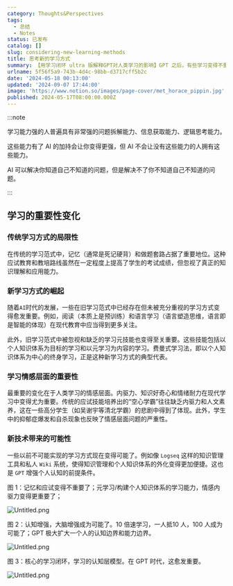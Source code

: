 ```yaml
---
category: Thoughts&Perspectives
tags:
  - 总结
  - Notes
status: 已发布
catalog: []
slug: considering-new-learning-methods
title: 思考新的学习方式
summary: 【用学习闭环 ultra 版解释GPT对人类学习的影响】GPT 之后，有些学习变得不重要了，有些学习变得更重要了，有些学习从不可能变成可能了。
urlname: 5f56f5a9-743b-4d4c-98bb-d3717cff5b2c
date: '2024-05-18 00:13:00'
updated: '2024-09-07 17:44:00'
image: 'https://www.notion.so/images/page-cover/met_horace_pippin.jpg'
published: 2024-05-17T08:00:00.000Z
---
```


:::note


学习能力强的人普遍具有非常强的问题拆解能力、信息获取能力、逻辑思考能力。


这些能力有了 AI 的加持会让你变得更强，但 AI 不会让没有这些能力的人拥有这些能力。


AI 可以解决你知道自己不知道的问题，但是解决不了你不知道自己不知道的问题。


:::


## 学习的重要性变化


### 传统学习方式的局限性


在传统的学习范式中，记忆（通常是死记硬背）和做题套路占据了重要地位。这种应试教育和教培路线虽然在一定程度上提高了学生的考试成绩，但忽视了真正的知识理解和应用能力。


### 新学习方式的崛起


随着`AI`时代的发展，一些在旧学习范式中已经存在但未被充分重视的学习方式变得愈发重要。例如，阅读（本质上是预训练）和语言学习（语言塑造思维，语言即是智能的体现）在现代教育中应当得到更多关注。


此外，旧学习范式中被忽视和缺乏的学习元技能也变得至关重要。这些技能包括以个人知识体系为目标的学习和以元学习为内容的学习。费曼式学习法，即以个人知识体系为中心的终身学习，正是这种新学习方式的典型代表。


### 学习情感层面的重要性


最重要的变化在于人类学习的情感层面。内驱力、知识好奇心和情绪耐力在现代学习中变得尤为重要。传统的应试技能培养出的“空心学霸”往往缺乏内驱力和人文素养，这在一些高分学生（如吴谢宇等清北学霸）的悲剧中得到了体现。此外，学生中的抑郁症爆发和自杀现象也反映了情感层面问题的严重性。


### 新技术带来的可能性


一些以前不可能实现的学习方式现在变得可能了。例如像 `Logseq` 这样的知识管理工具和私人 `Wiki` 系统，使得知识管理和个人知识体系的外化变得更加便捷。这也是 `GPT` 增强个人认知的前提条件。


图 1：记忆和应试变得不重要了；元学习/构建个人知识体系的学习能力，情感内驱力变得更重要了；


![Untitled.png](https://prod-files-secure.s3.us-west-2.amazonaws.com/5d24fe63-e567-4804-86f9-9fdc62e13082/a8319b77-00b3-43d9-9f99-e58187f20cfe/Untitled.png?X-Amz-Algorithm=AWS4-HMAC-SHA256&X-Amz-Content-Sha256=UNSIGNED-PAYLOAD&X-Amz-Credential=ASIAZI2LB4666YM64PTM%2F20250215%2Fus-west-2%2Fs3%2Faws4_request&X-Amz-Date=20250215T053528Z&X-Amz-Expires=3600&X-Amz-Security-Token=IQoJb3JpZ2luX2VjEBYaCXVzLXdlc3QtMiJGMEQCIGFK6cmzsULi1N2b4Sp9XAFrC%2B4%2FTTWXPqXq%2B3qAqMwAAiB7YLzc2j23YdoTYpjVfcKLZvWgnNGMw%2FdQfdJBdYc%2F3Cr%2FAwg%2FEAAaDDYzNzQyMzE4MzgwNSIMrGx%2FTISh3yCnoJ%2FtKtwD1XWRtmvWntyazIq7jqsjNDS51X5dRrIVe7TNSHfR6Tgk0yGwcM0hx9LUNVkxk96syuuBautXDJ7Lc9TjF66V%2F7MMGVrcSoP848NBLksLww78i%2FOMqGzrrBYE%2Bg%2BL2sjHmBId%2F4MQ5OQXAxpGGJ5ycIEbsq%2BFJibd7chT9Zr5H81vNTENvYVmNY9QpTXSDqpK%2FLVh6YwE5KLSo7pBKWyHZE5kvxqkwT7z6FcvUf9HFp5OhFkF58kn0NHUcjMNds3VqqMHkjcY6%2FBnz4Zkez6TnWMq25VhoXNQ20rQPw0ktwFBkRy5t1QCPM4KyvnW0JQcAawLsbRZ3q%2FX1yNLsp9H%2FOKt%2Bi2BnBJDbe1LRDRTaKn%2BGOerTI8skxr3UZT64orc%2BeqKUVpZrbt2IakZ74pcnCbxgqveBEU5Ts%2BJUdLFMwdEuxjP6%2BWpz6qqsdZmkEM8nv352EY5nlSopdcIUFUndaMhcdnGvImW6PaUDE9e3FCD9i21uD0%2FG8xVdqmjUBNM8K%2BVaEUa03aPvBSJGlnfPTJTcCzPG2Z4lYJ1VzT%2FWlfxoImcGLTk3IUGqPAgLJbx0Kq8cMj%2FXdckfNTh%2BiAJJXOeUFWqZIGLzrjYGkktULimwAWMZ1W3wXidjkAwlcvAvQY6pgFprKeFafMpTBTbeCyemB1G0PAfBLTxtHk7qCSukb5fJ1Fi5s4L2Ktb5qIHxYt%2B%2ByXE7DoZt3BWZ0Dm3ItVNeP8EZJ4MOgAgy3Qvb0weUmivqP27ixe%2F%2BNZkqrW7C%2BC0vCoJ5m%2FtNzkQRdfxWjIm2r9kwYsIeHOF9YSeMI5Y8mA1VMPcKcMtY1GQ%2F0VhZWPXok5CuV%2ByfkOvAW%2B3ufEmV0EPIIzeOMo&X-Amz-Signature=68bc48d0e609b95dc267c09b213a872c42391f97e0a6016af28547cbdd4228b8&X-Amz-SignedHeaders=host&x-id=GetObject)


图 2：认知增强，大脑增强成为可能了。10 倍速学习，一人抵10 人，100 人成为可能了；GPT 极大扩大一个人的认知边界和能力边界。


![Untitled.png](https://prod-files-secure.s3.us-west-2.amazonaws.com/5d24fe63-e567-4804-86f9-9fdc62e13082/e195b372-4d2b-479c-9e75-1be4e2c1412e/Untitled.png?X-Amz-Algorithm=AWS4-HMAC-SHA256&X-Amz-Content-Sha256=UNSIGNED-PAYLOAD&X-Amz-Credential=ASIAZI2LB4666YM64PTM%2F20250215%2Fus-west-2%2Fs3%2Faws4_request&X-Amz-Date=20250215T053528Z&X-Amz-Expires=3600&X-Amz-Security-Token=IQoJb3JpZ2luX2VjEBYaCXVzLXdlc3QtMiJGMEQCIGFK6cmzsULi1N2b4Sp9XAFrC%2B4%2FTTWXPqXq%2B3qAqMwAAiB7YLzc2j23YdoTYpjVfcKLZvWgnNGMw%2FdQfdJBdYc%2F3Cr%2FAwg%2FEAAaDDYzNzQyMzE4MzgwNSIMrGx%2FTISh3yCnoJ%2FtKtwD1XWRtmvWntyazIq7jqsjNDS51X5dRrIVe7TNSHfR6Tgk0yGwcM0hx9LUNVkxk96syuuBautXDJ7Lc9TjF66V%2F7MMGVrcSoP848NBLksLww78i%2FOMqGzrrBYE%2Bg%2BL2sjHmBId%2F4MQ5OQXAxpGGJ5ycIEbsq%2BFJibd7chT9Zr5H81vNTENvYVmNY9QpTXSDqpK%2FLVh6YwE5KLSo7pBKWyHZE5kvxqkwT7z6FcvUf9HFp5OhFkF58kn0NHUcjMNds3VqqMHkjcY6%2FBnz4Zkez6TnWMq25VhoXNQ20rQPw0ktwFBkRy5t1QCPM4KyvnW0JQcAawLsbRZ3q%2FX1yNLsp9H%2FOKt%2Bi2BnBJDbe1LRDRTaKn%2BGOerTI8skxr3UZT64orc%2BeqKUVpZrbt2IakZ74pcnCbxgqveBEU5Ts%2BJUdLFMwdEuxjP6%2BWpz6qqsdZmkEM8nv352EY5nlSopdcIUFUndaMhcdnGvImW6PaUDE9e3FCD9i21uD0%2FG8xVdqmjUBNM8K%2BVaEUa03aPvBSJGlnfPTJTcCzPG2Z4lYJ1VzT%2FWlfxoImcGLTk3IUGqPAgLJbx0Kq8cMj%2FXdckfNTh%2BiAJJXOeUFWqZIGLzrjYGkktULimwAWMZ1W3wXidjkAwlcvAvQY6pgFprKeFafMpTBTbeCyemB1G0PAfBLTxtHk7qCSukb5fJ1Fi5s4L2Ktb5qIHxYt%2B%2ByXE7DoZt3BWZ0Dm3ItVNeP8EZJ4MOgAgy3Qvb0weUmivqP27ixe%2F%2BNZkqrW7C%2BC0vCoJ5m%2FtNzkQRdfxWjIm2r9kwYsIeHOF9YSeMI5Y8mA1VMPcKcMtY1GQ%2F0VhZWPXok5CuV%2ByfkOvAW%2B3ufEmV0EPIIzeOMo&X-Amz-Signature=7880c0e2e675b9c887028c8e2b43a35ba343d31e9e377efbf5bba66702dc9a96&X-Amz-SignedHeaders=host&x-id=GetObject)


图 3：核心的学习闭环，学习的认知层模型。在 GPT 时代，这愈发重要。


![Untitled.png](https://prod-files-secure.s3.us-west-2.amazonaws.com/5d24fe63-e567-4804-86f9-9fdc62e13082/57f2a38d-97b9-407e-baa1-8fecb8348e87/Untitled.png?X-Amz-Algorithm=AWS4-HMAC-SHA256&X-Amz-Content-Sha256=UNSIGNED-PAYLOAD&X-Amz-Credential=ASIAZI2LB4666YM64PTM%2F20250215%2Fus-west-2%2Fs3%2Faws4_request&X-Amz-Date=20250215T053528Z&X-Amz-Expires=3600&X-Amz-Security-Token=IQoJb3JpZ2luX2VjEBYaCXVzLXdlc3QtMiJGMEQCIGFK6cmzsULi1N2b4Sp9XAFrC%2B4%2FTTWXPqXq%2B3qAqMwAAiB7YLzc2j23YdoTYpjVfcKLZvWgnNGMw%2FdQfdJBdYc%2F3Cr%2FAwg%2FEAAaDDYzNzQyMzE4MzgwNSIMrGx%2FTISh3yCnoJ%2FtKtwD1XWRtmvWntyazIq7jqsjNDS51X5dRrIVe7TNSHfR6Tgk0yGwcM0hx9LUNVkxk96syuuBautXDJ7Lc9TjF66V%2F7MMGVrcSoP848NBLksLww78i%2FOMqGzrrBYE%2Bg%2BL2sjHmBId%2F4MQ5OQXAxpGGJ5ycIEbsq%2BFJibd7chT9Zr5H81vNTENvYVmNY9QpTXSDqpK%2FLVh6YwE5KLSo7pBKWyHZE5kvxqkwT7z6FcvUf9HFp5OhFkF58kn0NHUcjMNds3VqqMHkjcY6%2FBnz4Zkez6TnWMq25VhoXNQ20rQPw0ktwFBkRy5t1QCPM4KyvnW0JQcAawLsbRZ3q%2FX1yNLsp9H%2FOKt%2Bi2BnBJDbe1LRDRTaKn%2BGOerTI8skxr3UZT64orc%2BeqKUVpZrbt2IakZ74pcnCbxgqveBEU5Ts%2BJUdLFMwdEuxjP6%2BWpz6qqsdZmkEM8nv352EY5nlSopdcIUFUndaMhcdnGvImW6PaUDE9e3FCD9i21uD0%2FG8xVdqmjUBNM8K%2BVaEUa03aPvBSJGlnfPTJTcCzPG2Z4lYJ1VzT%2FWlfxoImcGLTk3IUGqPAgLJbx0Kq8cMj%2FXdckfNTh%2BiAJJXOeUFWqZIGLzrjYGkktULimwAWMZ1W3wXidjkAwlcvAvQY6pgFprKeFafMpTBTbeCyemB1G0PAfBLTxtHk7qCSukb5fJ1Fi5s4L2Ktb5qIHxYt%2B%2ByXE7DoZt3BWZ0Dm3ItVNeP8EZJ4MOgAgy3Qvb0weUmivqP27ixe%2F%2BNZkqrW7C%2BC0vCoJ5m%2FtNzkQRdfxWjIm2r9kwYsIeHOF9YSeMI5Y8mA1VMPcKcMtY1GQ%2F0VhZWPXok5CuV%2ByfkOvAW%2B3ufEmV0EPIIzeOMo&X-Amz-Signature=3a7636b7a84b8c0f6cfc8505d46623bb6bd25a31b1a44ef4a0922db814e52453&X-Amz-SignedHeaders=host&x-id=GetObject)

